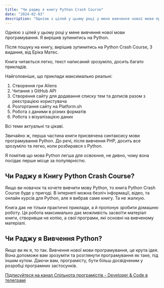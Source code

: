 ```yaml
---
title: "Чи раджу я книгу Python Crash Course"
date: "2024-02-03"
description: "Однією з цілей у цьому році у мене вивчення нової мови програмування. Я вирішив зупинитись на Python. У дописі розкажу про свій досвід та поради."
---
```


Однією з цілей у цьому році у мене вивчення нової мови програмування. Я вирішив зупинитись на Python. 

Після пошуку на книгу, вирішив зупинитись на Python Crash Course, 3 видання, від Еріка Матес.

Книга читається легко, текст написаний зрозуміло, досить багато прикладів.

Найголовніше, що приклади максимально реальні:
1. Створення гри Aliens
2. Читання з GitHub API
3. Створення сайту для додавання списку тем та дописів разом з реєстрацією користувача
4. Розгортання сайту на Platform.sh
5. Робота з даними в різних форматів
6. Робота з візуалізацією даних

Всі теми актуальні та цікаві.

Звичайно ж, перша частина книги присвячена синтаксису мови програмування Python. 
До речі, після вивчення PHP, досить все зрозуміло та легко, коли розбирався з Python.

Я помітив що мова Python легша для освоєння, не дивно, чому вона посідає перше місце за популярністю.

## Чи Раджу я Книгу Python Crash Course?

Якщо ви новачок та хочете вивчити мову Python, то книга Python Crash Course буде у пригоді. 
В інтернеті можна безліч інформації, відео, та онлайн курсів для Python, але я вибрав саме книгу. Та не жалкую.

Книга дає не тільки практичні приклади, а й пропонує зробити домашню роботу. Ця робота максимально дає можливість засвоїти матеріал книги, створивши не копію, а свої програми, які основні на вивченому матеріалі. 

## Чи Раджу я Вивчення Python?

Якщо ви як я, то так. Вивчення нової мови програмування, це крута ідея. Вона допоможе вам зрозуміти та розглянути програмування як таке, під іншим кутом. Даючи вам, програмісту, бути більш досвідченим у розробці програмних застосунків.

[Підписуйтеся на канал Спільнота програмістів - Developer & Code в телеграмі](https://t.me/developerandcode)
